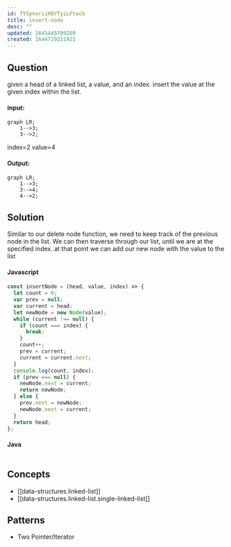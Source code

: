 ```yaml
---
id: fY5pnoriiH8YTyiLFtacG
title: insert-node
desc: ""
updated: 1645445709269
created: 1644719221921
---
```


## Question

given a head of a linked list, a value, and an index. insert the value at the given index within the list.

#### input:

```mermaid
graph LR;
    1-->3;
    3-->2;
```

index=2
value=4

#### Output:

```mermaid
graph LR;
    1-->3;
    3-->4;
    4-->2;
```

## Solution

Similar to our delete node function, we need to keep track of the previous node in the list. We can then traverse through our list, until we are at the specified index. at that point we can add our new node with the value to the list

#### Javascript

```javascript
const insertNode = (head, value, index) => {
  let count = 0;
  var prev = null;
  var current = head;
  let newNode = new Node(value);
  while (current !== null) {
    if (count === index) {
      break;
    }
    count++;
    prev = current;
    current = current.next;
  }
  console.log(count, index);
  if (prev === null) {
    newNode.next = current;
    return newNode;
  } else {
    prev.next = newNode;
    newNode.next = current;
  }
  return head;
};
```

#### Java

```java

```

## Concepts

- [[data-structures.linked-list]]
- [[data-structures.linked-list.single-linked-list]]

## Patterns

- Two Pointer/Iterator

